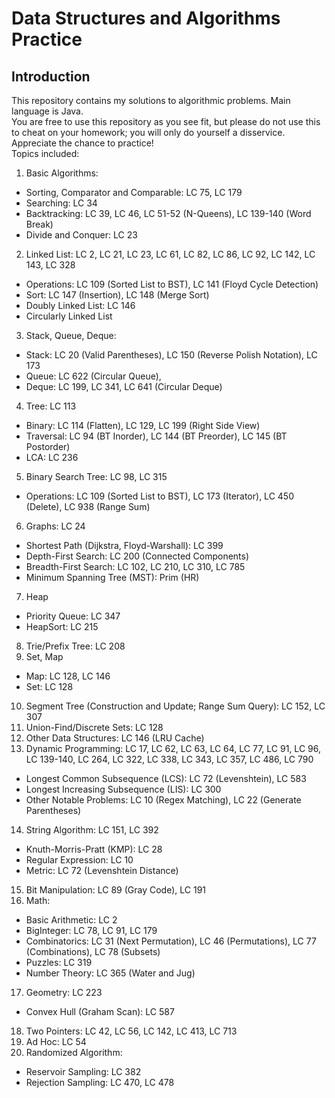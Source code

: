 # Data Structures and Algorithms Practice
## Introduction
This repository contains my solutions to algorithmic problems. Main language is Java. \
You are free to use this repository as you see fit, but please do not use this to cheat on your homework; you will only do yourself a disservice. Appreciate the chance to practice! \
Topics included:
1. Basic Algorithms:
  * Sorting, Comparator and Comparable: LC 75, LC 179
  * Searching: LC 34
  * Backtracking: LC 39, LC 46, LC 51-52 (N-Queens), LC 139-140 (Word Break)
  * Divide and Conquer: LC 23
2. Linked List: LC 2, LC 21, LC 23, LC 61, LC 82, LC 86, LC 92, LC 142, LC 143, LC 328
  * Operations: LC 109 (Sorted List to BST), LC 141 (Floyd Cycle Detection)
  * Sort: LC 147 (Insertion), LC 148 (Merge Sort)
  * Doubly Linked List: LC 146
  * Circularly Linked List
3. Stack, Queue, Deque:
  * Stack: LC 20 (Valid Parentheses), LC 150 (Reverse Polish Notation), LC 173
  * Queue: LC 622 (Circular Queue),
  * Deque: LC 199, LC 341, LC 641 (Circular Deque)
4. Tree: LC 113
  * Binary: LC 114 (Flatten), LC 129, LC 199 (Right Side View)
  * Traversal: LC 94 (BT Inorder), LC 144 (BT Preorder), LC 145 (BT Postorder)
  * LCA: LC 236
5. Binary Search Tree: LC 98, LC 315
  * Operations: LC 109 (Sorted List to BST), LC 173 (Iterator), LC 450 (Delete), LC 938 (Range Sum)
6. Graphs: LC 24
  * Shortest Path (Dijkstra, Floyd-Warshall): LC 399
  * Depth-First Search: LC 200 (Connected Components)
  * Breadth-First Search: LC 102, LC 210, LC 310, LC 785
  * Minimum Spanning Tree (MST): Prim (HR)
7. Heap
  * Priority Queue: LC 347
  * HeapSort: LC 215
8. Trie/Prefix Tree: LC 208
9. Set, Map
  * Map: LC 128, LC 146
  * Set: LC 128
10. Segment Tree (Construction and Update; Range Sum Query): LC 152, LC 307
11. Union-Find/Discrete Sets: LC 128
12. Other Data Structures: LC 146 (LRU Cache)
13. Dynamic Programming: LC 17, LC 62, LC 63, LC 64, LC 77, LC 91, LC 96, LC 139-140, LC 264, LC 322, LC 338, LC 343, LC 357, LC 486, LC 790
  * Longest Common Subsequence (LCS): LC 72 (Levenshtein), LC 583
  * Longest Increasing Subsequence (LIS): LC 300
  * Other Notable Problems: LC 10 (Regex Matching), LC 22 (Generate Parentheses)
14. String Algorithm: LC 151, LC 392
  * Knuth-Morris-Pratt (KMP): LC 28
  * Regular Expression: LC 10
  * Metric: LC 72 (Levenshtein Distance)
15. Bit Manipulation: LC 89 (Gray Code), LC 191
16. Math:
  * Basic Arithmetic: LC 2
  * BigInteger: LC 78, LC 91, LC 179
  * Combinatorics: LC 31 (Next Permutation), LC 46 (Permutations), LC 77 (Combinations), LC 78 (Subsets)
  * Puzzles: LC 319
  * Number Theory: LC 365 (Water and Jug)
17. Geometry: LC 223
  * Convex Hull (Graham Scan): LC 587
18. Two Pointers: LC 42, LC 56, LC 142, LC 413, LC 713
19. Ad Hoc: LC 54
20. Randomized Algorithm:
  * Reservoir Sampling: LC 382
  * Rejection Sampling: LC 470, LC 478
